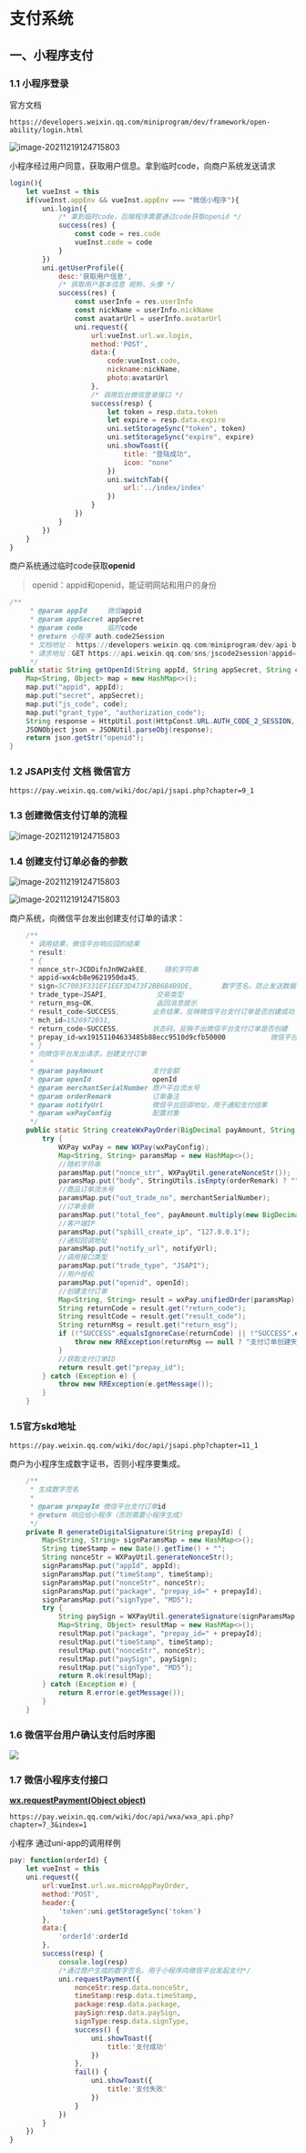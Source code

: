 # 支付系统



## 一、小程序支付

### 1.1 小程序登录

官方文档

`https://developers.weixin.qq.com/miniprogram/dev/framework/open-ability/login.html`



![image-20211219124715803](https://bclz_xc.gitee.io/lilj_01-static/pay/%E5%BE%AE%E4%BF%A1%E5%B0%8F%E7%A8%8B%E5%BA%8F%E7%99%BB%E5%BD%95%E8%AF%B4%E6%98%8E%E6%96%87%E6%A1%A3.jpg)



小程序经过用户同意，获取用户信息。拿到临时code，向商户系统发送请求

```javascript
login(){
    let vueInst = this
    if(vueInst.appEnv && vueInst.appEnv === "微信小程序"){
        uni.login({
            /* 拿到临时code，后端程序需要通过code获取openid */
            success(res) {
                const code = res.code
                vueInst.code = code
            }
        })
        uni.getUserProfile({
            desc:'获取用户信息',
            /* 获取用户基本信息 昵称、头像 */
            success(res) {
                const userInfo = res.userInfo
                const nickName = userInfo.nickName
                const avatarUrl = userInfo.avatarUrl
                uni.request({
                    url:vueInst.url.wx.login,
                    method:'POST',
                    data:{
                        code:vueInst.code,
                        nickname:nickName,
                        photo:avatarUrl
                    },
                    /* 调用后台微信登录接口 */
                    success(resp) {
                        let token = resp.data.token
                        let expire = resp.data.expire
                        uni.setStorageSync("token", token)
                        uni.setStorageSync("expire", expire)
                        uni.showToast({
                            title: "登陆成功",
                            icon: "none"
                        })
                        uni.switchTab({
                            url:'../index/index'
                        })
                    }
                })
            }
        })
    }
}
```



商户系统通过临时code获取**openid**

> openid：appid和openid，能证明网站和用户的身份

```java
/**
     * @param appId     微信appid
     * @param appSecret appSecret
     * @param code      临时code
     * @return 小程序 auth.code2Session
     * 文档地址： https://developers.weixin.qq.com/miniprogram/dev/api-backend/open-api/login/auth.code2Session.html
     * 请求地址：GET https://api.weixin.qq.com/sns/jscode2session?appid=APPID&secret=SECRET&js_code=JSCODE&grant_type=authorization_code
     */
public static String getOpenId(String appId, String appSecret, String code) {
    Map<String, Object> map = new HashMap<>();
    map.put("appid", appId);
    map.put("secret", appSecret);
    map.put("js_code", code);
    map.put("grant_type", "authorization_code");
    String response = HttpUtil.post(HttpConst.URL.AUTH_CODE_2_SESSION, map);
    JSONObject json = JSONUtil.parseObj(response);
    return json.getStr("openid");
}
```





### 1.2 JSAPI支付 文档 微信官方

`https://pay.weixin.qq.com/wiki/doc/api/jsapi.php?chapter=9_1`



### 1.3 创建微信支付订单的流程

![image-20211219124715803](https://bclz_xc.gitee.io/lilj_01-static/pay/%E5%88%9B%E5%BB%BA%E5%BE%AE%E4%BF%A1%E6%94%AF%E4%BB%98%E8%AE%A2%E5%8D%95%E7%9A%84%E6%B5%81%E7%A8%8B.jpg)

### 1.4 创建支付订单必备的参数



![image-20211219124715803](https://bclz_xc.gitee.io/lilj_01-static/pay/%E5%88%9B%E5%BB%BA%E6%94%AF%E4%BB%98%E8%AE%A2%E5%8D%95%E5%BF%85%E5%A4%87%E7%9A%84%E5%8F%82%E6%95%B0-%E5%9B%BE1.jpg)

![image-20211219124715803](https://bclz_xc.gitee.io/lilj_01-static/pay/%E5%88%9B%E5%BB%BA%E6%94%AF%E4%BB%98%E8%AE%A2%E5%8D%95%E5%BF%85%E5%A4%87%E7%9A%84%E5%8F%82%E6%95%B0-%E5%9B%BE2.jpg)



商户系统，向微信平台发出创建支付订单的请求：

```java
    /**
     * 调用结果，微信平台响应回的结果
     * result:
     * {
     * nonce_str=JCDDifnJn0W2akEE,    随机字符串
     * appid=wx4cb8e9621950da45,
     * sign=5C7003F331EF1EEF3D473F2BB6B4B9DE,       数字签名，防止发送数据时丢包
     * trade_type=JSAPI,            交易类型
     * return_msg=OK,               返回消息提示
     * result_code=SUCCESS,        业务结果，反映微信平台支付订单是否创建成功
     * mch_id=1526972031,
     * return_code=SUCCESS,        状态码，反映不出微信平台支付订单是否创建
     * prepay_id=wx19151104633485b88ecc9510d9cfb50000           微信平台支付订单 id
     * }
     * 向微信平台发出请求，创建支付订单
     *
     * @param payAmount            支付金额
     * @param openId               openId
     * @param merchantSerialNumber 商户平台流水号
     * @param orderRemark          订单备注
     * @param notifyUrl            微信平台回调地址，用于通知支付结果
     * @param wxPayConfig          配置对象
     */
    public static String createWxPayOrder(BigDecimal payAmount, String openId, String merchantSerialNumber, String orderRemark, String notifyUrl, WXPayConfig wxPayConfig) {
        try {
            WXPay wxPay = new WXPay(wxPayConfig);
            Map<String, String> paramsMap = new HashMap<>();
            //随机字符串
            paramsMap.put("nonce_str", WXPayUtil.generateNonceStr());
            paramsMap.put("body", StringUtils.isEmpty(orderRemark) ? "" : orderRemark);
            //商品订单流水号
            paramsMap.put("out_trade_no", merchantSerialNumber);
            //订单金额
            paramsMap.put("total_fee", payAmount.multiply(new BigDecimal("100")).intValue() + "");
            //客户端IP
            paramsMap.put("spbill_create_ip", "127.0.0.1");
            //通知回调地址
            paramsMap.put("notify_url", notifyUrl);
            //调用接口类型
            paramsMap.put("trade_type", "JSAPI");
            //用户授权
            paramsMap.put("openid", openId);
            //创建支付订单
            Map<String, String> result = wxPay.unifiedOrder(paramsMap);
            String returnCode = result.get("return_code");
            String resultCode = result.get("result_code");
            String returnMsg = result.get("return_msg");
            if (!"SUCCESS".equalsIgnoreCase(returnCode) || !"SUCCESS".equalsIgnoreCase(resultCode)) {
                throw new RRException(returnMsg == null ? "支付订单创建失败" : returnMsg);
            }
            //获取支付订单ID
            return result.get("prepay_id");
        } catch (Exception e) {
            throw new RRException(e.getMessage());
        }
    }
```





### 1.5官方skd地址

`https://pay.weixin.qq.com/wiki/doc/api/jsapi.php?chapter=11_1`



商户为小程序生成数字证书，否则小程序要集成。

```java
    /**
     * 生成数字签名
     *
     * @param prepayId 微信平台支付订单id
     * @return 响应给小程序（否则需要小程序生成）
     */
    private R generateDigitalSignature(String prepayId) {
        Map<String, String> signParamsMap = new HashMap<>();
        String timeStamp = new Date().getTime() + "";
        String nonceStr = WXPayUtil.generateNonceStr();
        signParamsMap.put("appId", appId);
        signParamsMap.put("timeStamp", timeStamp);
        signParamsMap.put("nonceStr", nonceStr);
        signParamsMap.put("package", "prepay_id=" + prepayId);
        signParamsMap.put("signType", "MD5");
        try {
            String paySign = WXPayUtil.generateSignature(signParamsMap, key);
            Map<String, Object> resultMap = new HashMap<>();
            resultMap.put("package", "prepay_id=" + prepayId);
            resultMap.put("timeStamp", timeStamp);
            resultMap.put("nonceStr", nonceStr);
            resultMap.put("paySign", paySign);
            resultMap.put("signType", "MD5");
            return R.ok(resultMap);
        } catch (Exception e) {
            return R.error(e.getMessage());
        }
    }
```



### 1.6 微信平台用户确认支付后时序图

![](https://bclz_xc.gitee.io/lilj_01-static/pay/%E5%B0%8F%E7%A8%8B%E5%BA%8F%E7%A1%AE%E8%AE%A4%E6%94%AF%E4%BB%98%E6%B5%81%E7%A8%8B.png)



### 1.7 微信小程序支付接口 

**<u>wx.requestPayment(Object object)</u>**

`https://pay.weixin.qq.com/wiki/doc/api/wxa/wxa_api.php?chapter=7_3&index=1`



小程序 通过uni-app的调用样例

```javascript
pay: function(orderId) {
    let vueInst = this
    uni.request({
        url:vueInst.url.wx.microAppPayOrder,
        method:'POST',
        header:{
            'token':uni.getStorageSync('token')
        },
        data:{
            'orderId':orderId
        },
        success(resp) {
            console.log(resp)
            /*通过商户生成的数字签名，用于小程序向微信平台发起支付*/
            uni.requestPayment({
                nonceStr:resp.data.nonceStr,
                timeStamp:resp.data.timeStamp,
                package:resp.data.package,
                paySign:resp.data.paySign,
                signType:resp.data.signType,
                success() {
                    uni.showToast({
                        title:'支付成功'
                    })
                },
                fail() {
                    uni.showToast({
                        title:'支付失败'
                    })
                }
            })
        }
    })
}
```

